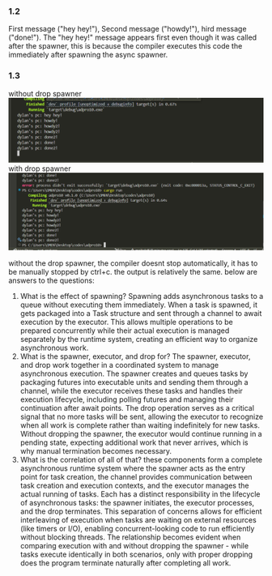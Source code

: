 ### 1.2
First message ("hey hey!"), Second message ("howdy!"), hird message ("done!"). The "hey hey!" message appears first even though it was called after the spawner, this is because the compiler executes this code the immediately after spawning the async spawner.

### 1.3
without drop spawner
![alt text](image.png)
with drop spawner
![alt text](image-1.png)

without the drop spawner, the compiler doesnt stop automatically, it has to be manually stopped by ctrl+c. the output is relatively the same. below are answers to the questions:
1. What is the effect of spawning?
        Spawning adds asynchronous tasks to a queue without executing them immediately. When a task is spawned, it gets packaged into a Task structure and sent through a channel to await execution by the executor. This allows multiple operations to be prepared concurrently while their actual execution is managed separately by the runtime system, creating an efficient way to organize asynchronous work.
2. What is the spawner, executor, and drop for?
        The spawner, executor, and drop work together in a coordinated system to manage asynchronous execution. The spawner creates and queues tasks by packaging futures into executable units and sending them through a channel, while the executor receives these tasks and handles their execution lifecycle, including polling futures and managing their continuation after await points. The drop operation serves as a critical signal that no more tasks will be sent, allowing the executor to recognize when all work is complete rather than waiting indefinitely for new tasks. Without dropping the spawner, the executor would continue running in a pending state, expecting additional work that never arrives, which is why manual termination becomes necessary.
3. What is the correlation of all of that?
        these components form a complete asynchronous runtime system where the spawner acts as the entry point for task creation, the channel provides communication between task creation and execution contexts, and the executor manages the actual running of tasks. Each has a distinct responsibility in the lifecycle of asynchronous tasks: the spawner initiates, the executor processes, and the drop terminates. This separation of concerns allows for efficient interleaving of execution when tasks are waiting on external resources (like timers or I/O), enabling concurrent-looking code to run efficiently without blocking threads. The relationship becomes evident when comparing execution with and without dropping the spawner - while tasks execute identically in both scenarios, only with proper dropping does the program terminate naturally after completing all work.
